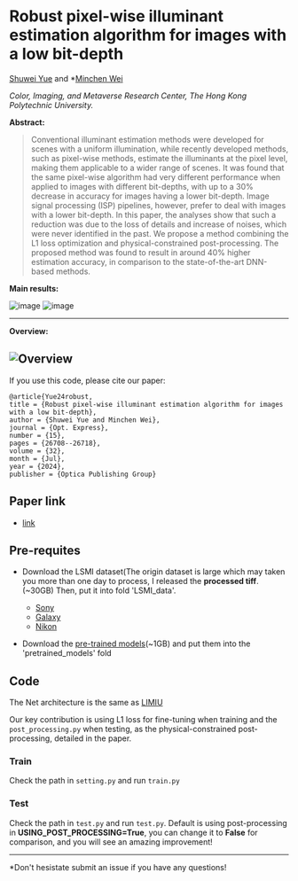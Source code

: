# Robust pixel-wise illuminant estimation algorithm for images with a low bit-depth
[Shuwei Yue](https://shuweiyue.com/) and *[Minchen Wei](https://www.polyucolorlab.com/)

*Color, Imaging, and Metaverse Research Center, The Hong Kong Polytechnic University.*

**Abstract:**
> Conventional illuminant estimation methods were developed for scenes with a uniform illumination, while recently developed methods, such as pixel-wise methods, estimate the illuminants at the pixel level, making them applicable to a wider range of scenes. It was found that the same pixel-wise algorithm had very different performance when applied to images with different bit-depths, with up to a 30% decrease in accuracy for images having a lower bit-depth. Image signal processing (ISP) pipelines, however, prefer to deal with images with a lower bit-depth. In this paper, the analyses show that such a reduction was due to the loss of details and increase of noises, which were never identified in the past. We propose a method combining the L1 loss optimization and physical-constrained post-processing. The proposed method was found to result in around 40% higher estimation accuracy, in comparison to the state-of-the-art DNN-based methods.

**Main results:**

![image](https://github.com/shuwei666/Robust-pixel-wise-illuminant-estimation/assets/106613332/fba4582a-e87d-4a53-929a-b782aeb0cf6c)
![image](https://github.com/shuwei666/Robust-pixel-wise-illuminant-estimation/assets/106613332/38daf8d8-8a44-48cc-b7f0-0cf740487314)


----
**Overview:**

![Overview](https://github.com/shuwei666/Robust-pixel-wise-illuminant-estimation/assets/106613332/c70dbadf-777e-4796-9aa9-c2187b57e382)
---

If you use this code, please cite our paper:

```
@article{Yue24robust,
title = {Robust pixel-wise illuminant estimation algorithm for images with a low bit-depth},
author = {Shuwei Yue and Minchen Wei},
journal = {Opt. Express},
number = {15},
pages = {26708--26718},
volume = {32},
month = {Jul},
year = {2024},
publisher = {Optica Publishing Group}

```

## Paper link

- [link](https://opg.optica.org/oe/fulltext.cfm?uri=oe-32-15-26708&id=553174)

## Pre-requites

- Download the LSMI dataset(The origin dataset is large which may taken you more than one day to process, I released the **processed tiff**.(~30GB) Then, put it into fold 'LSMI_data'.
  - [Sony](https://connectpolyu-my.sharepoint.com/:f:/g/personal/21064184r_connect_polyu_hk/EuX8LjutGdJJlimKlIKXNsEBXbEx2SfNNCe5kRB6eaaANA?e=DOTrLq)
  - [Galaxy](https://connectpolyu-my.sharepoint.com/:f:/g/personal/21064184r_connect_polyu_hk/EgoEPvV5vE9MqXMZWFnMhn8Bh5nuNg7huMaBVXPN04OPug?e=KiwQfX)
  - [Nikon](https://connectpolyu-my.sharepoint.com/:f:/g/personal/21064184r_connect_polyu_hk/EgENkJn5-elCpFM4UuKiVTQBJsLXIUSqdIgQ4L9Kx5p1jA?e=zmrqZX) 

- Download the [pre-trained models](https://pan.quark.cn/s/edb9098b95d9)(~1GB) and put them into the 'pretrained_models' fold



## Code
The Net architecture is the same as [LIMIU](https://github.com/DY112/LSMI-dataset) 

Our key contribution is using L1 loss for fine-tuning when training and the `post_processing.py` when testing, as the physical-constrained post-processing, detailed in the paper.

### Train
Check the path in `setting.py` and run `train.py`

### Test
Check the path in `test.py` and run `test.py`. Default is using post-processing in **USING_POST_PROCESSING=True**, you can change it to **False** for comparison, and you will see an amazing improvement!

---

*Don't hesistate submit an issue if you have any questions!
